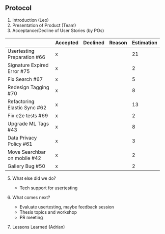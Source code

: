 ## Protocol

1. Introduction (Leo)
2. Presentation of Product (Team)
3. Acceptance/Decline of User Stories (by POs)

|                  | Accepted | Declined | Reason | Estimation
|------------------|----------|----------|--------|------------
| Usertesting Preparation #66  |  x        |         |        |21       |
| Signature Expired Error #75 |  x       |         |        |2       |
| Fix Search #67 |  x       |         |        |   5    |
| Redesign Tagging #70 |   x      |         |        |   8   |
| Refactoring Elastic Sync #62 |  x       |         |        |    13   |
| Fix e2e tests #69 |   x      |         |        |    2  |
| Upgrade ML Tags #43 |    x     |         |        |   8   |
| Data Privacy Policy #61  |    x     |         |        |   3   |
| Move Searchbar on mobile #42  |    x     |         |        |   2   |
| Gallery Bug #50  |    x     |         |        |   2   |
    
5. What else did we do?
    - Tech support for usertesting

6. What comes next?
    - Evaluate usertesting, maybe feedback session
    - Thesis topics and workshop
    - PR meeting

7. Lessons Learned (Adrian)

